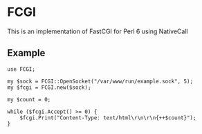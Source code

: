 # FCGI #

This is an implementation of FastCGI for Perl 6 using NativeCall

## Example ##

	use FCGI;

	my $sock = FCGI::OpenSocket("/var/www/run/example.sock", 5);
	my $fcgi = FCGI.new($sock);

	my $count = 0;

	while ($fcgi.Accept() >= 0) {
		$fcgi.Print("Content-Type: text/html\r\n\r\n{++$count}");
	}
